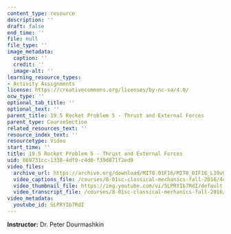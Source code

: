 ```yaml
---
content_type: resource
description: ''
draft: false
end_time: ''
file: null
file_type: ''
image_metadata:
  caption: ''
  credit: ''
  image-alt: ''
learning_resource_types:
- Activity Assignments
license: https://creativecommons.org/licenses/by-nc-sa/4.0/
ocw_type: ''
optional_tab_title: ''
optional_text: ''
parent_title: 19.5 Rocket Problem 5 - Thrust and External Forces
parent_type: CourseSection
related_resources_text: ''
resource_index_text: ''
resourcetype: Video
start_time: ''
title: 19.5 Rocket Problem 5 - Thrust and External Forces
uid: 869731cc-1338-4df9-c4d0-f39d871f2ed9
video_files:
  archive_url: https://archive.org/download/MIT8.01F16/MIT8_01F16_L19v05_360p.mp4
  video_captions_file: /courses/8-01sc-classical-mechanics-fall-2016/4c196542735b5099abbf3b937a460b36_SLPRYIb7RdI.vtt
  video_thumbnail_file: https://img.youtube.com/vi/SLPRYIb7RdI/default.jpg
  video_transcript_file: /courses/8-01sc-classical-mechanics-fall-2016/fafa714d6e4a7b454186b41b7db29b23_SLPRYIb7RdI.pdf
video_metadata:
  youtube_id: SLPRYIb7RdI
---
```

**Instructor:** Dr. Peter Dourmashkin